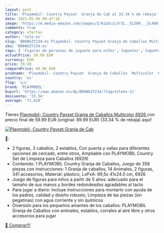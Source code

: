 ```yaml
---
layout: post
title: 'Playmobil- Country Payset  Granja de Cab al 33.34 % de rebaja'
date: 2021-05-08 08:47:16
image: 'https://m.media-amazon.com/images/I/61a5czLVrIL._SL500_._SL400_.jpg'
comments: true
category: ofertas
author: 'tole.es'
slug: 'B06WGZY234-es Playmobil- Country Payset Granja de Caballos Multicolor 6926'
sku: 'B06WGZY234-es'
tags: [ 'Figuras de personas de juguete para niños','Juguetes','Juguetes y juegos','Muñecos y figuras','Playsets de figuras de juguete para niños','playmobil','playmobil-', ]
actualPrice: 59.99 EUR
currency: EUR
price: 59.99
comparePrice: 89.99 EUR
prodname: 'Playmobil- Country Payset  Granja de Caballos  Multicolor  6926 '
country: 'es'
flag: '🇪🇸'
brand: 'PLAYMOBIL'
buyurl: 'https://www.amazon.es/dp/B06WGZY234/?tag=tolees-21'
descuento: '33.34'
average: '71.428'
---
```


Tienes [Playmobil- Country Payset  Granja de Caballos  Multicolor  6926 ](https://www.amazon.es/dp/B06WGZY234/?tag=tolees-21) con precio final de  59.99 EUR (original: 89.99 EUR) (33.34 %  de rebaja) aqui!

[![Playmobil- Country Payset  Granja de Cab](https://m.media-amazon.com/images/I/61a5czLVrIL._SL500_._SL400_.jpg)](https://www.amazon.es/dp/B06WGZY234/?tag=tolees-21)

🔎:

- 2 figuras, 3 caballos, 2 establos, Con puerta y vallas para diferentes opciones de cercado, entre otros, Ampliable con PLAYMOBIL Country Set de Limpieza para Caballos (6929)
- Contenido: 1 PLAYMOBIL Country Granja de Caballos, Juego de 358 piezas con instrucciones: 1 Granja de caballos, 14 Animales, 2 figuras, 341 accesorios, Material: plástico, LxPxA: 69,5x 41x24.5 cm, 6926
- Juego de figuras para niños a partir de 5 años: adecuado para el tamaño de sus manos y bordes redondeados agradables al tacto
- Para jugar a diario: Incluye instrucciones para montarlo con ayuda de los padres, calidad y diseño robusto, Limpieza de las piezas (sin pegatinas) con agua corriente y sin químicos
- Diversión para los pequeños amantes de los caballos: PLAYMOBIL Granja de Caballos con animales, establos, corrales al aire libre y otros accesorios para jugar

[🛒 Comprar!!!](https://www.amazon.es/dp/B06WGZY234/?tag=tolees-21)
